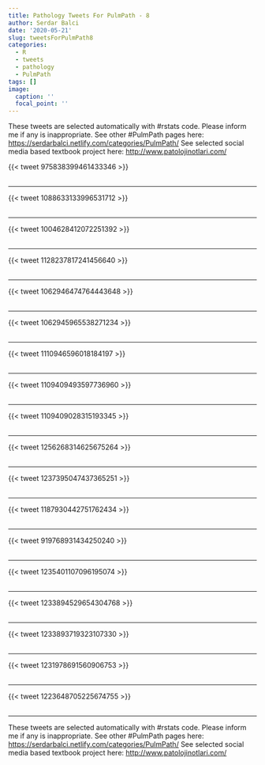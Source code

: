 ```yaml
---
title: Pathology Tweets For PulmPath - 8
author: Serdar Balci
date: '2020-05-21'
slug: tweetsForPulmPath8
categories:
  - R
  - tweets
  - pathology
  - PulmPath
tags: []
image:
  caption: ''
  focal_point: ''
---
```



These tweets are selected automatically with #rstats code. Please inform me if any is inappropriate.
See other #PulmPath pages here: https://serdarbalci.netlify.com/categories/PulmPath/ 
See selected social media based textbook project here: http://www.patolojinotlari.com/

{{< tweet 975838399461433346 >}}
<br>
<br>
<hr>
{{< tweet 1088633133996531712 >}}
<br>
<br>
<hr>
{{< tweet 1004628412072251392 >}}
<br>
<br>
<hr>
{{< tweet 1128237817241456640 >}}
<br>
<br>
<hr>
{{< tweet 1062946474764443648 >}}
<br>
<br>
<hr>
{{< tweet 1062945965538271234 >}}
<br>
<br>
<hr>
{{< tweet 1110946596018184197 >}}
<br>
<br>
<hr>
{{< tweet 1109409493597736960 >}}
<br>
<br>
<hr>
{{< tweet 1109409028315193345 >}}
<br>
<br>
<hr>
{{< tweet 1256268314625675264 >}}
<br>
<br>
<hr>
{{< tweet 1237395047437365251 >}}
<br>
<br>
<hr>
{{< tweet 1187930442751762434 >}}
<br>
<br>
<hr>
{{< tweet 919768931434250240 >}}
<br>
<br>
<hr>
{{< tweet 1235401107096195074 >}}
<br>
<br>
<hr>
{{< tweet 1233894529654304768 >}}
<br>
<br>
<hr>
{{< tweet 1233893719323107330 >}}
<br>
<br>
<hr>
{{< tweet 1231978691560906753 >}}
<br>
<br>
<hr>
{{< tweet 1223648705225674755 >}}
<br>
<br>
<hr>


These tweets are selected automatically with #rstats code. Please inform me if any is inappropriate.
See other #PulmPath pages here: https://serdarbalci.netlify.com/categories/PulmPath/ 
See selected social media based textbook project here: http://www.patolojinotlari.com/
